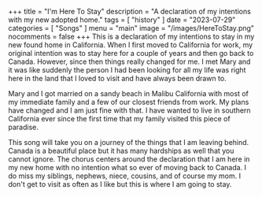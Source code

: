 +++
title = "I'm Here To Stay"
description = "A declaration of my intentions with my new adopted home."
tags =  [
    "history"
]
date = "2023-07-29"
categories = [
    "Songs"
]
menu = "main"
image = "/images/HereToStay.png"
nocomments = false
+++
This is a declaration of my intentions to stay in my new found home in California.  When I first moved to California for work, my original intention was to stay here for a couple of years and then go back to Canada.  However, since then things really changed for me.  I met Mary and it was like suddenly the person I had been looking for all my life was right here in the land that I loved to visit and have always been drawn to.

Mary and I got married on a sandy beach in Malibu California with most of my immediate family and a few of our closest friends from work.  My plans have changed and I am just fine with that.  I have wanted to live in southern California ever since the first time that my family visited this piece of paradise.

This song will take you on a journey of the things that I am leaving behind.  Canada is a beautiful place but it has many hardships as well that you cannot ignore.  The chorus centers around the declaration that I am here in my new home with no intention what so ever of moving back to Canada.  I do miss my siblings, nephews, niece, cousins, and of course my mom.  I don't get to visit as often as I like but this is where I am going to stay.